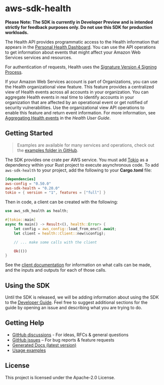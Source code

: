 # aws-sdk-health

**Please Note: The SDK is currently in Developer Preview and is intended strictly for
feedback purposes only. Do not use this SDK for production workloads.**

The Health API provides programmatic access to the Health information that appears in the [Personal Health Dashboard](https://phd.aws.amazon.com/phd/home#/). You can use the API operations to get information about events that might affect your Amazon Web Services services and resources.

For authentication of requests, Health uses the [Signature Version 4 Signing Process](https://docs.aws.amazon.com/general/latest/gr/signature-version-4.html).

If your Amazon Web Services account is part of Organizations, you can use the Health organizational view feature. This feature provides a centralized view of Health events across all accounts in your organization. You can aggregate Health events in real time to identify accounts in your organization that are affected by an operational event or get notified of security vulnerabilities. Use the organizational view API operations to enable this feature and return event information. For more information, see [Aggregating Health events](https://docs.aws.amazon.com/health/latest/ug/aggregate-events.html) in the _Health User Guide_.

## Getting Started

> Examples are available for many services and operations, check out the
> [examples folder in GitHub](https://github.com/awslabs/aws-sdk-rust/tree/main/examples).

The SDK provides one crate per AWS service. You must add [Tokio](https://crates.io/crates/tokio)
as a dependency within your Rust project to execute asynchronous code. To add `aws-sdk-health` to
your project, add the following to your **Cargo.toml** file:

```toml
[dependencies]
aws-config = "0.50.0"
aws-sdk-health = "0.20.0"
tokio = { version = "1", features = ["full"] }
```

Then in code, a client can be created with the following:

```rust
use aws_sdk_health as health;

#[tokio::main]
async fn main() -> Result<(), health::Error> {
    let config = aws_config::load_from_env().await;
    let client = health::Client::new(&config);

    // ... make some calls with the client

    Ok(())
}
```

See the [client documentation](https://docs.rs/aws-sdk-health/latest/aws_sdk_health/client/struct.Client.html)
for information on what calls can be made, and the inputs and outputs for each of those calls.

## Using the SDK

Until the SDK is released, we will be adding information about using the SDK to the
[Developer Guide](https://docs.aws.amazon.com/sdk-for-rust/latest/dg/welcome.html). Feel free to suggest
additional sections for the guide by opening an issue and describing what you are trying to do.

## Getting Help

* [GitHub discussions](https://github.com/awslabs/aws-sdk-rust/discussions) - For ideas, RFCs & general questions
* [GitHub issues](https://github.com/awslabs/aws-sdk-rust/issues/new/choose) – For bug reports & feature requests
* [Generated Docs (latest version)](https://awslabs.github.io/aws-sdk-rust/)
* [Usage examples](https://github.com/awslabs/aws-sdk-rust/tree/main/examples)

## License

This project is licensed under the Apache-2.0 License.

